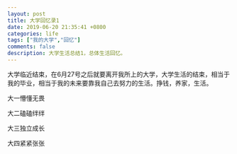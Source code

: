 ```yaml
---
layout: post
title: 大学回忆录1
date: 2019-06-20 21:35:41 +0800 
categories: life 
tags: ["我的大学","回忆"]
comments: false
description: 大学生活总结1，总体生活回忆。
---
```

大学临近结束，在6月27号之后就要离开我所上的大学，大学生活的结束，相当于我的毕业，相当于我的未来要靠我自己去努力的生活。挣钱，养家，生活。

大一懵懂无畏

大二磕磕绊绊                                              

大三独立成长

大四紧紧张张

